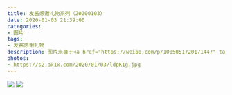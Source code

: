 ```yaml
---
title: 发酱感谢礼物系列（20200103）
date: 2020-01-03 21:39:00
categories:
- 图片
tags:
- 发酱感谢礼物
description: 图片来自于<a href="https://weibo.com/p/1005051720171447" target="_blank">quanmmmmm</a><br/> “谢谢小小陈，知道了～”
photos: 
- https://s2.ax1x.com/2020/01/03/ldpK1g.jpg
---
```


![](https://s2.ax1x.com/2020/01/03/ldpA0I.jpg)
![](https://s2.ax1x.com/2020/01/03/ldpknA.jpg)
